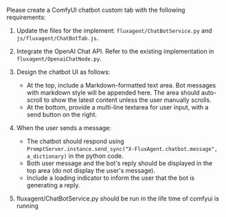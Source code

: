 Please create a ComfyUI chatbot custom tab with the following requirements:

1. Update the files for the implement: `fluxagent/ChatBotService.py` and `js/fluxagent/ChatBotTab.js`.

2. Integrate the OpenAI Chat API. Refer to the existing implementation in `fluxagent/OpenaiChatNode.py`.

3. Design the chatbot UI as follows:

   * At the top, include a Markdown-formatted text area. Bot messages with markdown style will be appended here. The area should auto-scroll to show the latest content unless the user manually scrolls.
   * At the bottom, provide a multi-line textarea for user input, with a send button on the right.

4. When the user sends a message:

   * The chatbot should respond using `PromptServer.instance.send_sync("X-FluxAgent.chatbot.message", a_dictionary)` in the python code.
   * Both user message and the bot's reply should be displayed in the top area (do not display the user's message).
   * Include a loading indicator to inform the user that the bot is generating a reply.

5. fluxagent/ChatBotService.py should be run in the life time of comfyui is running